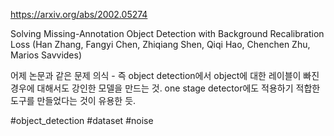 https://arxiv.org/abs/2002.05274

Solving Missing-Annotation Object Detection with Background
  Recalibration Loss (Han Zhang, Fangyi Chen, Zhiqiang Shen, Qiqi Hao, Chenchen Zhu, Marios Savvides)

어제 논문과 같은 문제 의식 - 즉 object detection에서 object에 대한 레이블이 빠진 경우에 대해서도 강인한 모델을 만드는 것. one stage detector에도 적용하기 적합한 도구를 만들었다는 것이 유용한 듯.

#object_detection #dataset #noise